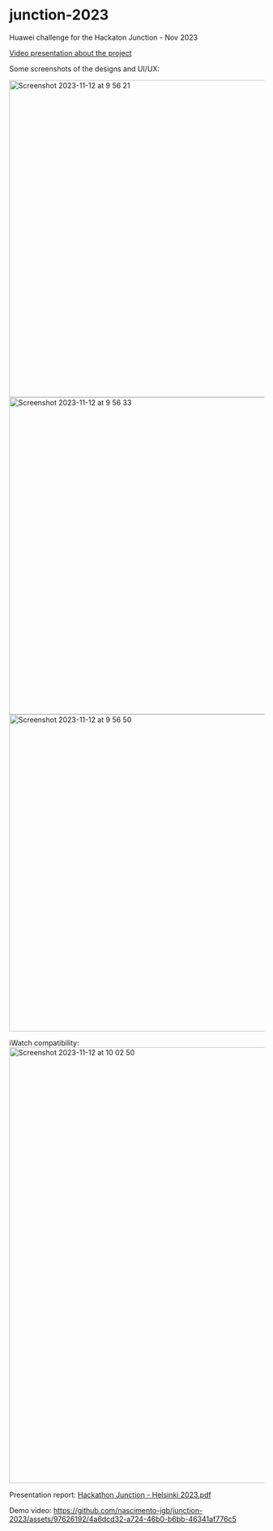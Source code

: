 # junction-2023
Huawei challenge for the Hackaton Junction - Nov 2023

[Video presentation about the project](https://www.youtube.com/watch?v=5gqCif5eld0)

Some screenshots of the designs and UI/UX:


<img width="626" alt="Screenshot 2023-11-12 at 9 56 21" src="https://github.com/nascimento-jgb/junction-2023/assets/97626192/7a8fca5a-86a4-42f7-8fee-176bd346797c">

<img width="626" alt="Screenshot 2023-11-12 at 9 56 33" src="https://github.com/nascimento-jgb/junction-2023/assets/97626192/a7ac5bd9-6d54-443f-a8f2-2f81e02fe921">

<img width="626" alt="Screenshot 2023-11-12 at 9 56 50" src="https://github.com/nascimento-jgb/junction-2023/assets/97626192/4f7d7f8a-c11e-4904-8114-d18d84c4c653">

iWatch compatibility:
<img width="861" alt="Screenshot 2023-11-12 at 10 02 50" src="https://github.com/nascimento-jgb/junction-2023/assets/97626192/b6dfefa4-4c16-4047-8545-9e859a839107">



Presentation report:
[Hackathon Junction - Helsinki 2023.pdf](https://github.com/nascimento-jgb/junction-2023/files/13327481/Hackathon.Junction.-.Helsinki.2023.pdf)

Demo video:
https://github.com/nascimento-jgb/junction-2023/assets/97626192/4a6dcd32-a724-46b0-b6bb-46341af776c5


